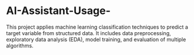 # AI-Assistant-Usage-
This project applies machine learning classification techniques to predict a target variable from structured data. It includes data preprocessing, exploratory data analysis (EDA), model training, and evaluation of multiple algorithms.

